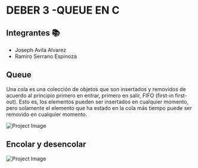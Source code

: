 # DEBER 3  -QUEUE EN C
## Integrantes 📚

- Joseph  Avila Alvarez        
- Ramiro Serrano Espinoza
## Queue

Una cola es una colección de objetos que son insertados y removidos de acuerdo al principio primero en entrar, primero en salir, FIFO (first-in first-out). Esto es, los elementos pueden ser insertados en cualquier momento, pero solamente el elemento que ha estado en la cola más tiempo puede ser removido en cualquier momento.


![Project Image](https://media.geeksforgeeks.org/wp-content/cdn-uploads/gq/2014/02/Queue.png)
## Encolar y desencolar
![Project Image](https://1.bp.blogspot.com/-N-v_FiIdQXM/XlkFCQQYtPI/AAAAAAAAHR0/zxkuX6WfQS8Y8Mkoj1nHZDWtMOD3MjsUwCLcBGAsYHQ/s1600/0_E33E-AjyAUTFjVmM.gif)

